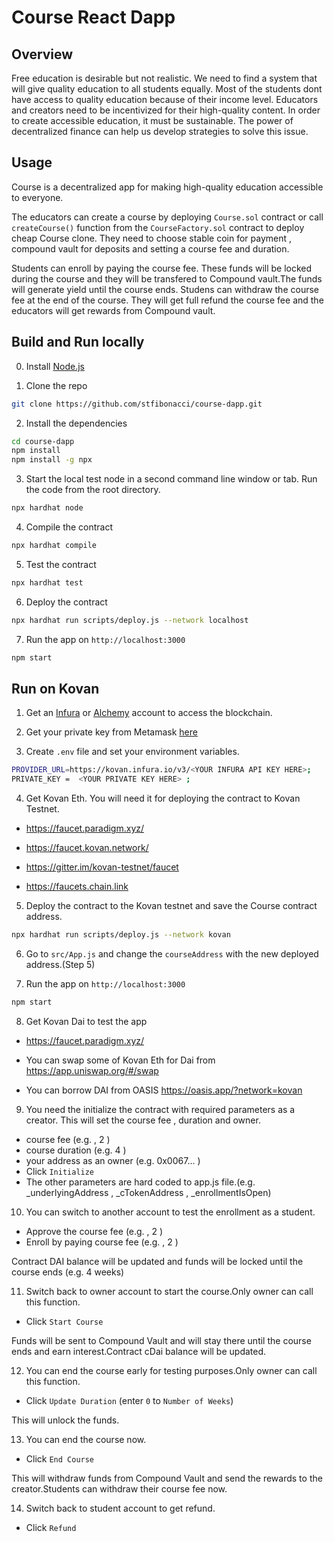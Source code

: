 # Course React Dapp

## Overview
 
Free education is desirable but not realistic. We need to find a system that will give quality education to all students equally. Most of the students dont have access to quality education because of their income level. Educators and creators need to be incentivized for their high-quality content. In order to create accessible education, it must be sustainable. The power of decentralized finance can help us develop strategies to solve this issue.

## Usage

Course is a decentralized app for making high-quality education accessible to everyone.

The educators can create a course by deploying `Course.sol` contract or call `createCourse()` function from the `CourseFactory.sol` contract to deploy cheap Course clone. 
They need to choose stable coin for payment , compound vault for deposits and setting a course fee and duration.

Students can enroll by paying the course fee. These funds will be locked during the course and they will be transfered to Compound vault.The funds will generate yield until the course ends.
Studens can withdraw the course fee at the end of the course. They will get full refund the course fee and the educators will get rewards from Compound vault.

## Build and Run locally

0. Install [Node.js](https://nodejs.org/)

1. Clone the repo

```sh
git clone https://github.com/stfibonacci/course-dapp.git
```

2. Install the dependencies

```sh
cd course-dapp
npm install
npm install -g npx
```

3. Start the local test node in a second command line window or tab. Run the code from the root directory.

```sh
npx hardhat node
```

4. Compile the contract

```sh
npx hardhat compile
```
5. Test the contract

```sh
npx hardhat test
```

6. Deploy the contract

```sh
npx hardhat run scripts/deploy.js --network localhost
```

7. Run the app on `http://localhost:3000`

```sh
npm start
```

## Run on Kovan

1. Get an [Infura](https://infura.io/) or [Alchemy](https://alchemy.com) account to access the blockchain.

2. Get your private key from Metamask [here](https://metamask.zendesk.com/hc/en-us/articles/360015289632-How-to-Export-an-Account-Private-Key)


3. Create `.env` file and set your environment variables.

```sh
PROVIDER_URL=https://kovan.infura.io/v3/<YOUR INFURA API KEY HERE>;
PRIVATE_KEY =  <YOUR PRIVATE KEY HERE> ;
```
4. Get Kovan Eth. You will need it for deploying the contract to Kovan Testnet.

- https://faucet.paradigm.xyz/

- https://faucet.kovan.network/

- https://gitter.im/kovan-testnet/faucet

- https://faucets.chain.link


5. Deploy the contract to the Kovan testnet and save the Course contract address. 

```sh
npx hardhat run scripts/deploy.js --network kovan
```

6. Go to `src/App.js` and change the `courseAddress` with the new deployed address.(Step 5)

7. Run the app on `http://localhost:3000`

```sh
npm start
```

8. Get Kovan Dai to test the app

- https://faucet.paradigm.xyz/

- You can swap some of Kovan Eth for Dai from https://app.uniswap.org/#/swap

- You can borrow DAI from OASIS https://oasis.app/?network=kovan


9. You need the initialize the contract with required parameters as a creator. This will set the course fee , duration and owner.

- course fee (e.g. , 2 )
- course duration (e.g. 4 )
- your address as an owner (e.g. 0x0067... )
- Click `Initialize`
- The other parameters are hard coded to app.js file.(e.g. _underlyingAddress , _cTokenAddress ,  _enrollmentIsOpen)

10. You can switch to another account to test the enrollment as a student.

- Approve the course fee (e.g. , 2 )
- Enroll by paying course fee (e.g. , 2 )

 Contract DAI balance will be updated and funds will be locked until the course ends (e.g. 4 weeks)

11. Switch back to owner account to start the course.Only owner can call this function.

- Click `Start Course`

 Funds will be sent to Compound Vault and will stay there until the course ends and earn interest.Contract cDai balance will be updated.

 12. You can end the course early for testing purposes.Only owner can call this function.

 - Click `Update Duration` (enter `0` to `Number of Weeks`)

 This will unlock the funds.

 13. You can end the course now.

 - Click `End Course`

 This will withdraw funds from Compound Vault and send the rewards to the creator.Students can withdraw their course fee now.

 14. Switch back to student account to get refund.

 - Click `Refund`
